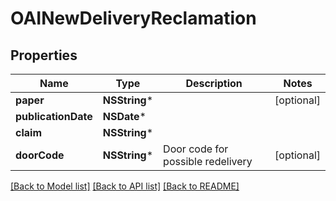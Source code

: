 # OAINewDeliveryReclamation

## Properties
Name | Type | Description | Notes
------------ | ------------- | ------------- | -------------
**paper** | **NSString*** |  | [optional] 
**publicationDate** | **NSDate*** |  | 
**claim** | **NSString*** |  | 
**doorCode** | **NSString*** | Door code for possible redelivery | [optional] 

[[Back to Model list]](../README.md#documentation-for-models) [[Back to API list]](../README.md#documentation-for-api-endpoints) [[Back to README]](../README.md)


